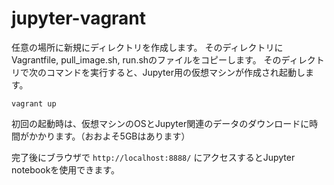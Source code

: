 # jupyter-vagrant

任意の場所に新規にディレクトリを作成します。
そのディレクトリにVagrantfile, pull_image.sh, run.shのファイルをコピーします。
そのディレクトリで次のコマンドを実行すると、Jupyter用の仮想マシンが作成され起動します。

`vagrant up`

初回の起動時は、仮想マシンのOSとJupyter関連のデータのダウンロードに時間がかかります。（おおよそ5GBはあります）

完了後にブラウザで `http://localhost:8888/` にアクセスするとJupyter notebookを使用できます。

